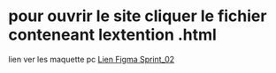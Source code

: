 <h1>pour ouvrir le site cliquer le fichier conteneant lextention .html</h1>

<p>lien ver les maquette pc <a href= "https://www.figma.com/file/iHa0JIDOqNbZ2XEHRTJaBN/Sprint_02-team-library"  target="_blank">Lien Figma Sprint_02</a>
